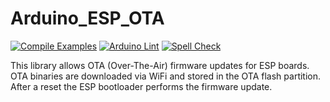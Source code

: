 Arduino_ESP_OTA
====================

[![Compile Examples](https://github.com/bcmi-labs/Arduino_ESP_OTA/workflows/Compile%20Examples/badge.svg)](https://github.com/bcmi-labs/Arduino_ESP_OTA/actions?workflow=Compile+Examples)
[![Arduino Lint](https://github.com/bcmi-labs/Arduino_ESP_OTA/workflows/Arduino%20Lint/badge.svg)](https://github.com/bcmi-labs/Arduino_ESP_OTA/actions?workflow=Arduino+Lint)
[![Spell Check](https://github.com/bcmi-labs/Arduino_ESP_OTA/workflows/Spell%20Check/badge.svg)](https://github.com/bcmi-labs/Arduino_ESP_OTA/actions?workflow=Spell+Check)

This library allows OTA (Over-The-Air) firmware updates for ESP boards. OTA binaries are downloaded via WiFi and stored in the OTA flash partition. After a reset the ESP bootloader performs the firmware update.

